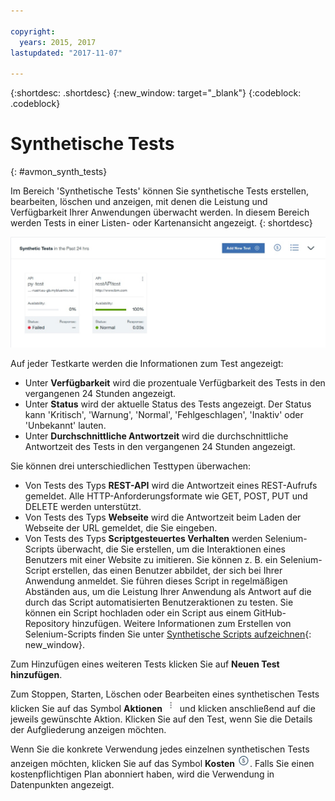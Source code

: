 ```yaml
---

copyright:
  years: 2015, 2017
lastupdated: "2017-11-07"

---
```


{:shortdesc: .shortdesc}
{:new_window: target="_blank"}
{:codeblock: .codeblock}


# Synthetische Tests
{: #avmon_synth_tests}

Im Bereich 'Synthetische Tests' können Sie synthetische Tests erstellen, bearbeiten, löschen und anzeigen, mit denen die Leistung und Verfügbarkeit Ihrer Anwendungen überwacht werden. In diesem Bereich werden Tests in einer Listen- oder Kartenansicht angezeigt.
{: shortdesc}

![Der Bereich für synthetische Tests](images/syn_tests_pane.jpg)

Auf jeder Testkarte werden die Informationen zum Test angezeigt:

- Unter **Verfügbarkeit** wird die prozentuale Verfügbarkeit des Tests in den vergangenen 24 Stunden angezeigt.
- Unter **Status** wird der aktuelle Status des Tests angezeigt. Der Status kann 'Kritisch', 'Warnung', 'Normal', 'Fehlgeschlagen', 'Inaktiv' oder 'Unbekannt' lauten.
- Unter **Durchschnittliche Antwortzeit** wird die durchschnittliche Antwortzeit des Tests in den vergangenen 24 Stunden angezeigt.

Sie können drei unterschiedlichen Testtypen überwachen:

- Von Tests des Typs **REST-API** wird die Antwortzeit eines REST-Aufrufs gemeldet. Alle HTTP-Anforderungsformate wie GET, POST, PUT und DELETE werden unterstützt.
- Von Tests des Typs **Webseite** wird die Antwortzeit beim Laden der Webseite der URL gemeldet, die Sie eingeben.
- Von Tests des Typs **Scriptgesteuertes Verhalten** werden Selenium-Scripts überwacht, die Sie erstellen, um die Interaktionen eines Benutzers mit einer Website zu imitieren. Sie können z. B. ein Selenium-Script erstellen, das einen Benutzer abbildet, der sich bei Ihrer Anwendung anmeldet. Sie führen dieses Script in regelmäßigen Abständen aus, um die Leistung Ihrer Anwendung als Antwort auf die durch das Script automatisierten Benutzeraktionen zu testen. Sie können ein Script hochladen oder ein Script aus einem GitHub-Repository hinzufügen. Weitere Informationen zum Erstellen von Selenium-Scripts finden Sie unter [Synthetische Scripts aufzeichnen](http://www.ibm.com/support/knowledgecenter/SSMKFH/com.ibm.apmaas.doc/install/admin_syn_record_script.htm "(Wird in neuer Registerkarte oder neuem Fenster geöffnet)"){: new_window}.

Zum Hinzufügen eines weiteren Tests klicken Sie auf **Neuen Test hinzufügen**.

Zum Stoppen, Starten, Löschen oder Bearbeiten eines synthetischen Tests klicken Sie auf das Symbol **Aktionen** ![Symbol 'Aktionen'](images/actions_icn_white_smll.jpg) und klicken anschließend auf die jeweils gewünschte Aktion. Klicken Sie auf den Test, wenn Sie die Details der Aufgliederung anzeigen möchten.

Wenn Sie die konkrete Verwendung jedes einzelnen synthetischen Tests anzeigen möchten, klicken Sie auf das Symbol **Kosten** ![Symbol 'Kosten'](images/cost_icn_white_smll.jpg). Falls Sie einen kostenpflichtigen Plan abonniert haben, wird die Verwendung in Datenpunkten angezeigt.
